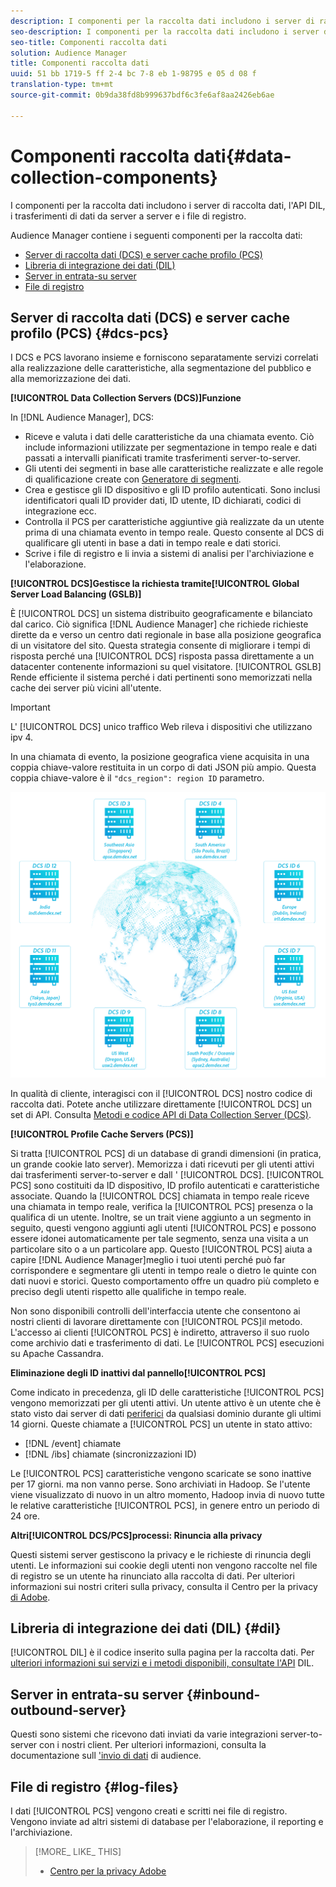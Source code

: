 ```yaml
---
description: I componenti per la raccolta dati includono i server di raccolta dati, l'API DIL, i trasferimenti di dati da server a server e i file di registro.
seo-description: I componenti per la raccolta dati includono i server di raccolta dati, l'API DIL, i trasferimenti di dati da server a server e i file di registro.
seo-title: Componenti raccolta dati
solution: Audience Manager
title: Componenti raccolta dati
uuid: 51 bb 1719-5 ff 2-4 bc 7-8 eb 1-98795 e 05 d 08 f
translation-type: tm+mt
source-git-commit: 0b9da38fd8b999637bdf6c3fe6af8aa2426eb6ae

---
```



# Componenti raccolta dati{#data-collection-components}

I componenti per la raccolta dati includono i server di raccolta dati, l&#39;API DIL, i trasferimenti di dati da server a server e i file di registro.

<!-- 

c_compcollect.xml

 -->

Audience Manager contiene i seguenti componenti per la raccolta dati:

* [Server di raccolta dati (DCS) e server cache profilo (PCS)](../../reference/system-components/components-data-collection.md#dcs-pcs)
* [Libreria di integrazione dei dati (DIL)](../../reference/system-components/components-data-collection.md#dil)
* [Server in entrata-su server](../../reference/system-components/components-data-collection.md#inbound-outbound-server)
* [File di registro](../../reference/system-components/components-data-collection.md#log-files)

## Server di raccolta dati (DCS) e server cache profilo (PCS) {#dcs-pcs}

I DCS e PCS lavorano insieme e forniscono separatamente servizi correlati alla realizzazione delle caratteristiche, alla segmentazione del pubblico e alla memorizzazione dei dati.

**[!UICONTROL Data Collection Servers (DCS)]Funzione**

In [!DNL Audience Manager], DCS:

* Riceve e valuta i dati delle caratteristiche da una chiamata evento. Ciò include informazioni utilizzate per segmentazione in tempo reale e dati passati a intervalli pianificati tramite trasferimenti server-to-server.
* Gli utenti dei segmenti in base alle caratteristiche realizzate e alle regole di qualificazione create con [Generatore di segmenti](../../features/segments/segment-builder.md#topic_E166819D26B94A868376BA54E10E4B74).
* Crea e gestisce gli ID dispositivo e gli ID profilo autenticati. Sono inclusi identificatori quali ID provider dati, ID utente, ID dichiarati, codici di integrazione ecc.
* Controlla il PCS per caratteristiche aggiuntive già realizzate da un utente prima di una chiamata evento in tempo reale. Questo consente al DCS di qualificare gli utenti in base a dati in tempo reale e dati storici.
* Scrive i file di registro e li invia a sistemi di analisi per l&#39;archiviazione e l&#39;elaborazione.

**[!UICONTROL DCS]Gestisce la richiesta tramite[!UICONTROL Global Server Load Balancing (GSLB)]**

È [!UICONTROL DCS] un sistema distribuito geograficamente e bilanciato dal carico. Ciò significa [!DNL Audience Manager] che richiede richieste dirette da e verso un centro dati regionale in base alla posizione geografica di un visitatore del sito. Questa strategia consente di migliorare i tempi di risposta perché una [!UICONTROL DCS] risposta passa direttamente a un datacenter contenente informazioni su quel visitatore. [!UICONTROL GSLB] Rende efficiente il sistema perché i dati pertinenti sono memorizzati nella cache dei server più vicini all&#39;utente.

>[!IMPORTANT]
>
>L&#39; [!UICONTROL DCS] unico traffico Web rileva i dispositivi che utilizzano ipv 4.

In una chiamata di evento, la posizione geografica viene acquisita in una coppia chiave-valore restituita in un corpo di dati JSON più ampio. Questa coppia chiave-valore è il `"dcs_region": region ID` parametro.

![](assets/dcs-map.png)

In qualità di cliente, interagisci con il [!UICONTROL DCS] nostro codice di raccolta dati. Potete anche utilizzare direttamente [!UICONTROL DCS] un set di API. Consulta [Metodi e codice API di Data Collection Server (DCS)](../../api/dcs-intro/dcs-event-calls/dcs-event-calls.md).

**[!UICONTROL Profile Cache Servers (PCS)]**

Si tratta [!UICONTROL PCS] di un database di grandi dimensioni (in pratica, un grande cookie lato server). Memorizza i dati ricevuti per gli utenti attivi dai trasferimenti server-to-server e dall &#39; [!UICONTROL DCS]. [!UICONTROL PCS] sono costituiti da ID dispositivo, ID profilo autenticati e caratteristiche associate. Quando la [!UICONTROL DCS] chiamata in tempo reale riceve una chiamata in tempo reale, verifica la [!UICONTROL PCS] presenza o la qualifica di un utente. Inoltre, se un trait viene aggiunto a un segmento in seguito, questi vengono aggiunti agli utenti [!UICONTROL PCS] e possono essere idonei automaticamente per tale segmento, senza una visita a un particolare sito o a un particolare app. Questo [!UICONTROL PCS] aiuta a capire [!DNL Audience Manager]meglio i tuoi utenti perché può far corrispondere e segmentare gli utenti in tempo reale o dietro le quinte con dati nuovi e storici. Questo comportamento offre un quadro più completo e preciso degli utenti rispetto alle qualifiche in tempo reale.

Non sono disponibili controlli dell&#39;interfaccia utente che consentono ai nostri clienti di lavorare direttamente con [!UICONTROL PCS]il metodo. L&#39;accesso ai clienti [!UICONTROL PCS] è indiretto, attraverso il suo ruolo come archivio dati e trasferimento di dati. Le [!UICONTROL PCS] esecuzioni su Apache Cassandra.

**Eliminazione degli ID inattivi dal pannello[!UICONTROL PCS]**

Come indicato in precedenza, gli ID delle caratteristiche [!UICONTROL PCS] vengono memorizzati per gli utenti attivi. Un utente attivo è un utente che è stato visto dai server di dati [periferici](../../reference/system-components/components-edge.md) da qualsiasi dominio durante gli ultimi 14 giorni. Queste chiamate a [!UICONTROL PCS] un utente in stato attivo:

* [!DNL /event] chiamate
* [!DNL /ibs] chiamate (sincronizzazioni ID)

<!-- 

Removed /dpm calls from the bulleted list. /dpm calls have been deprecated.

 -->

Le [!UICONTROL PCS] caratteristiche vengono scaricate se sono inattive per 17 giorni. ma non vanno perse. Sono archiviati in Hadoop. Se l&#39;utente viene visualizzato di nuovo in un altro momento, Hadoop invia di nuovo tutte le relative caratteristiche [!UICONTROL PCS], in genere entro un periodo di 24 ore.

**Altri[!UICONTROL DCS/PCS]processi: Rinuncia alla privacy**

Questi sistemi server gestiscono la privacy e le richieste di rinuncia degli utenti. Le informazioni sui cookie degli utenti non vengono raccolte nel file di registro se un utente ha rinunciato alla raccolta di dati. Per ulteriori informazioni sui nostri criteri sulla privacy, consulta il Centro per la privacy [di Adobe](https://www.adobe.com/privacy/advertising-services.html).

## Libreria di integrazione dei dati (DIL) {#dil}

[!UICONTROL DIL] è il codice inserito sulla pagina per la raccolta dati. Per [ulteriori informazioni sui servizi e i metodi disponibili, consultate l&#39;API](../../dil/dil-overview.md) DIL.

## Server in entrata-su server {#inbound-outbound-server}

Questi sono sistemi che ricevono dati inviati da varie integrazioni server-to-server con i nostri client. Per ulteriori informazioni, consulta la documentazione sull [&#39;invio di dati](/help/using/integration/sending-audience-data/real-time-data-integration/real-time-tech-specs.md) di audience.

## File di registro {#log-files}

I dati [!UICONTROL PCS] vengono creati e scritti nei file di registro. Vengono inviate ad altri sistemi di database per l&#39;elaborazione, il reporting e l&#39;archiviazione.

>[!MORE_ LIKE_ THIS]
>
>* [Centro per la privacy Adobe](https://www.adobe.com/privacy.html)

